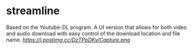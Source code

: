 # streamline
Based on the Youtube-DL program. A UI version that allows for both video and audio download with easy control of the download location and file name.
*https://i.postimg.cc/DzTPpDKv/Capture.png*
